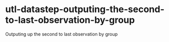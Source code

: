 # utl-datastep-outputing-the-second-to-last-observation-by-group
Outputing up the second to last observation by group  
